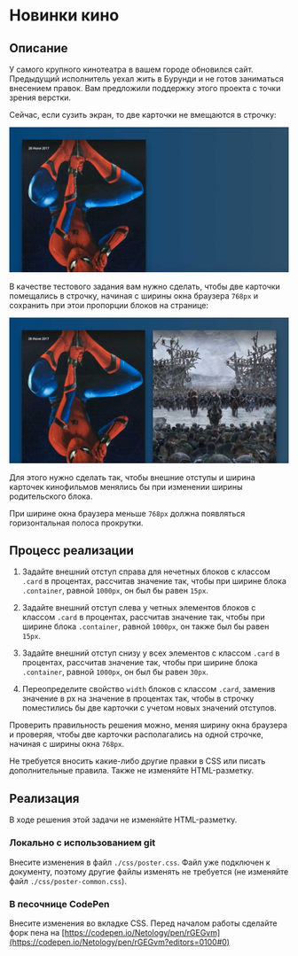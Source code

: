 ﻿# Новинки кино

## Описание
У самого крупного кинотеатра в вашем городе обновился сайт. Предыдущий исполнитель уехал жить в Бурунди и не готов заниматься внесением правок. Вам предложили поддержку этого проекта с точки зрения верстки.

Сейчас, если сузить экран, то две карточки не вмещаются в строчку:

![Broken layout](../../sources/fluid-poster-broken.jpg)

В качестве тестового задания вам нужно сделать, чтобы две карточки помещались в строчку, начиная с ширины окна браузера `768px` и сохранить при этои пропорции блоков на странице:

![Target layout](../../sources/fluid-poster-target.jpg)

Для этого нужно сделать так, чтобы внешние отступы и ширина карточек кинофильмов менялись бы при изменении ширины родительского блока.

При ширине окна браузера меньше `768px` должна появляться горизонтальная полоса прокрутки.

## Процесс реализации

1. Задайте внешний отступ справа для нечетных блоков с классом `.card` в процентах, рассчитав значение так, чтобы при ширине блока `.container`, равной `1000px`, он был бы равен `15px`.

2. Задайте внешний отступ слева у четных элементов блоков с классом `.card` в процентах, рассчитав значение так, чтобы при ширине блока `.container`, равной `1000px`, он также был бы равен `15px`.

3. Задайте внешний отступ снизу у всех элементов с классом `.card` в процентах, рассчитав значение так, чтобы при ширине блока `.container`, равной `1000px`, он был бы равен `30px`.

4. Переопределите свойство `width` блоков с классом `.card`, заменив значение в px на значение в процентах так, чтобы в строчку поместились бы две карточки с учетом новых значений отступов.

Проверить правильность решения можно, меняя ширину окна браузера и проверяя, чтобы две карточки располагались на одной строчке, начиная с ширины окна `768px`.

Не требуется вносить какие-либо другие правки в CSS или писать дополнительные правила. Также не изменяйте HTML-разметку.

## Реализация

В ходе решения этой задачи не изменяйте HTML-разметку.

### Локально с использованием git

Внесите изменения в файл `./css/poster.css`. Файл уже подключен к документу, поэтому другие файлы изменять не требуется (не изменяйте файл `./css/poster-common.css`). 

### В песочнице CodePen

Внесите изменения во вкладке CSS. Перед началом работы сделайте форк пена на [https://codepen.io/Netology/pen/rGEGvm](https://codepen.io/Netology/pen/rGEGvm?editors=0100#0)
